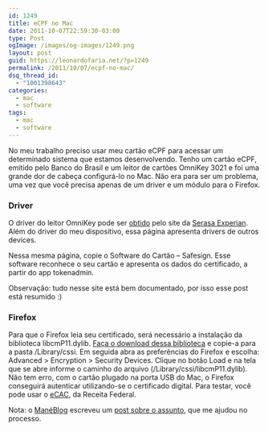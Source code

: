 ```yaml
---
id: 1249
title: eCPF no Mac
date: 2011-10-07T22:59:30-03:00
type: Post
ogImage: /images/og-images/1249.png
layout: post
guid: https://leonardofaria.net/?p=1249
permalink: /2011/10/07/ecpf-no-mac/
dsq_thread_id:
  - "1001398643"
categories:
  - mac
  - software
tags:
  - mac
  - software
---
```

No meu trabalho preciso usar meu cartão eCPF para acessar um determinado sistema que estamos desenvolvendo. Tenho um cartão eCPF, emitido pelo Banco do Brasil e um leitor de cartões OmniKey 3021 e foi uma grande dor de cabeça configurá-lo no Mac. Não era para ser um problema, uma vez que você precisa apenas de um driver e um módulo para o Firefox.

### Driver

O driver do leitor OmniKey pode ser [obtido](http://loja.certificadodigital.com.br/Serasa/Softwares%20e%20Drivers/D102) pelo site da [Serasa Experian](http://loja.certificadodigital.com.br/SERASA/Home). Além do driver do meu dispositivo, essa página apresenta drivers de outros devices.

Nessa mesma página, copie o Software do Cartão – Safesign. Esse software reconhece o seu cartão e apresenta os dados do certificado, a partir do app tokenadmin.

Observação: tudo nesse site está bem documentado, por isso esse post está resumido :)

### Firefox

Para que o Firefox leia seu certificado, será necessário a instalação da biblioteca libcmP11.dylib. [Faça o download dessa biblioteca](http://suporte.digitalsign.pt/faq.php?cid=15&answer=20) e copie-a para a pasta /Library/cssi. Em seguida abra as preferências do Firefox e escolha: Advanced > Encryption > Security Devices. Clique no botão Load e na tela que se abre informe o caminho do arquivo (/Library/cssi/libcmP11.dylib). Não tem erro, com o cartão plugado na porta USB do Mac, o Firefox conseguirá autenticar utilizando-se o certificado digital. Para testar, você pode usar o [eCAC](https://cav.receita.fazenda.gov.br/eCAC/publico/login.aspx), da Receita Federal.

Nota: o [ManéBlog](http://maneblog.mgate.com.br/) escreveu um [post sobre o assunto](http://maneblog.mgate.com.br/2010/03/26/como-finalmente-usar-certificados-digitais-e-cpf-por-exemplo-no-mac/), que me ajudou no processo.
